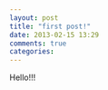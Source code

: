 ```yaml
---
layout: post
title: "first post!"
date: 2013-02-15 13:29
comments: true
categories: 
---
```


Hello!!!
